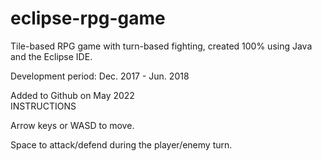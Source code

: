 # eclipse-rpg-game

Tile-based RPG game with turn-based fighting, created 100% using Java and the Eclipse IDE.

Development period: Dec. 2017 - Jun. 2018

Added to Github on May 2022
<br/>
INSTRUCTIONS

Arrow keys or WASD to move.

Space to attack/defend during the player/enemy turn.
